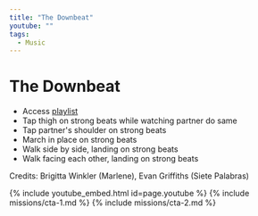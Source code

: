 ```yaml
---
title: "The Downbeat"
youtube: ""
tags:
  - Music
---
```


# The Downbeat #

* Access [playlist](https://open.spotify.com/user/tangohatchery/playlist/63SJnaibQ2FFNLv55XY2hG)
* Tap thigh on strong beats while watching partner do same
* Tap partner's shoulder on strong beats 
* March in place on strong beats
* Walk side by side, landing on strong beats
* Walk facing each other, landing on strong beats

Credits: Brigitta Winkler (Marlene), Evan Griffiths (Siete Palabras)

{% include youtube_embed.html id=page.youtube %}
{% include missions/cta-1.md %}
{% include missions/cta-2.md %}
